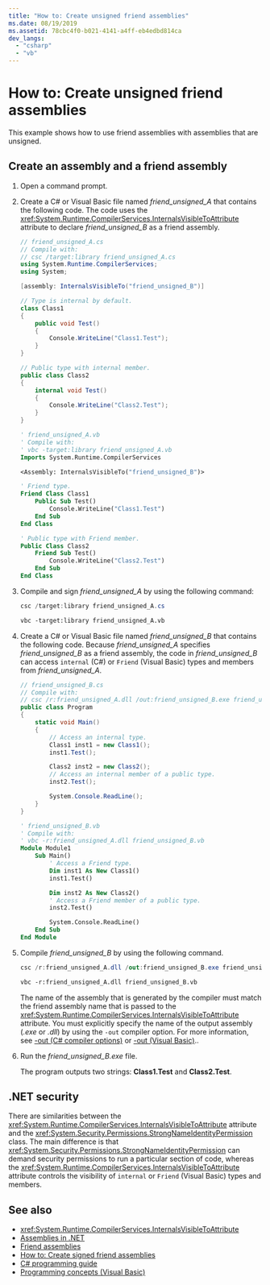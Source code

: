 ```yaml
---
title: "How to: Create unsigned friend assemblies"
ms.date: 08/19/2019
ms.assetid: 78cbc4f0-b021-4141-a4ff-eb4edbd814ca
dev_langs:
  - "csharp"
  - "vb"
---
```

# How to: Create unsigned friend assemblies

This example shows how to use friend assemblies with assemblies that are unsigned.

## Create an assembly and a friend assembly

1. Open a command prompt.

2. Create a C# or Visual Basic file named *friend_unsigned_A* that contains the following code. The code uses the <xref:System.Runtime.CompilerServices.InternalsVisibleToAttribute> attribute to declare *friend_unsigned_B* as a friend assembly.

   ```csharp
   // friend_unsigned_A.cs
   // Compile with:
   // csc /target:library friend_unsigned_A.cs
   using System.Runtime.CompilerServices;
   using System;

   [assembly: InternalsVisibleTo("friend_unsigned_B")]

   // Type is internal by default.
   class Class1
   {
       public void Test()
       {
           Console.WriteLine("Class1.Test");
       }
   }

   // Public type with internal member.
   public class Class2
   {
       internal void Test()
       {
           Console.WriteLine("Class2.Test");
       }
   }
   ```

   ```vb
   ' friend_unsigned_A.vb
   ' Compile with:
   ' vbc -target:library friend_unsigned_A.vb
   Imports System.Runtime.CompilerServices

   <Assembly: InternalsVisibleTo("friend_unsigned_B")>

   ' Friend type.
   Friend Class Class1
       Public Sub Test()
           Console.WriteLine("Class1.Test")
       End Sub
   End Class

   ' Public type with Friend member.
   Public Class Class2
       Friend Sub Test()
           Console.WriteLine("Class2.Test")
       End Sub
   End Class
   ```

3. Compile and sign *friend_unsigned_A* by using the following command:

   ```csharp
   csc /target:library friend_unsigned_A.cs
   ```

   ```vb
   vbc -target:library friend_unsigned_A.vb
   ```

4. Create a C# or Visual Basic file named *friend_unsigned_B* that contains the following code. Because *friend_unsigned_A* specifies *friend_unsigned_B* as a friend assembly, the code in *friend_unsigned_B* can access `internal` (C#) or `Friend` (Visual Basic) types and members from *friend_unsigned_A*.

   ```csharp
   // friend_unsigned_B.cs
   // Compile with:
   // csc /r:friend_unsigned_A.dll /out:friend_unsigned_B.exe friend_unsigned_B.cs
   public class Program
   {
       static void Main()
       {
           // Access an internal type.
           Class1 inst1 = new Class1();
           inst1.Test();

           Class2 inst2 = new Class2();
           // Access an internal member of a public type.
           inst2.Test();

           System.Console.ReadLine();
       }
   }
   ```

   ```vb
   ' friend_unsigned_B.vb
   ' Compile with:
   ' vbc -r:friend_unsigned_A.dll friend_unsigned_B.vb
   Module Module1
       Sub Main()
           ' Access a Friend type.
           Dim inst1 As New Class1()
           inst1.Test()

           Dim inst2 As New Class2()
           ' Access a Friend member of a public type.
           inst2.Test()

           System.Console.ReadLine()
       End Sub
   End Module
   ```

5. Compile *friend_unsigned_B* by using the following command.

   ```csharp
   csc /r:friend_unsigned_A.dll /out:friend_unsigned_B.exe friend_unsigned_B.cs
   ```

   ```vb
   vbc -r:friend_unsigned_A.dll friend_unsigned_B.vb
   ```

   The name of the assembly that is generated by the compiler must match the friend assembly name that is passed to the <xref:System.Runtime.CompilerServices.InternalsVisibleToAttribute> attribute. You must explicitly specify the name of the output assembly (*.exe* or *.dll*) by using the `-out` compiler option. For more information, see [-out (C# compiler options)](../../csharp/language-reference/compiler-options/out-compiler-option.md) or [-out (Visual Basic)](../../visual-basic/reference/command-line-compiler/out.md)..

6. Run the *friend_unsigned_B.exe* file.

   The program outputs two strings: **Class1.Test** and **Class2.Test**.

## .NET security

There are similarities between the <xref:System.Runtime.CompilerServices.InternalsVisibleToAttribute> attribute and the <xref:System.Security.Permissions.StrongNameIdentityPermission> class. The main difference is that <xref:System.Security.Permissions.StrongNameIdentityPermission> can demand security permissions to run a particular section of code, whereas the <xref:System.Runtime.CompilerServices.InternalsVisibleToAttribute> attribute controls the visibility of `internal`  or `Friend` (Visual Basic) types and members.

## See also

- <xref:System.Runtime.CompilerServices.InternalsVisibleToAttribute>
- [Assemblies in .NET](index.md)
- [Friend assemblies](friend.md)
- [How to: Create signed friend assemblies](create-signed-friend.md)
- [C# programming guide](../../csharp/programming-guide/index.md)
- [Programming concepts (Visual Basic)](../../visual-basic/programming-guide/concepts/index.md)
